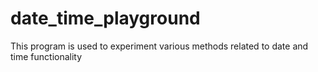 # date_time_playground
This program is used to experiment various methods related to date and time functionality
